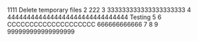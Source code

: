 1111 Delete temporary files
2 222
3 333333333333333333333
4  4444444444444444444444444444444 Testing
5
6  CCCCCCCCCCCCCCCCCCCC 666666666666
7
8
9 999999999999999999
